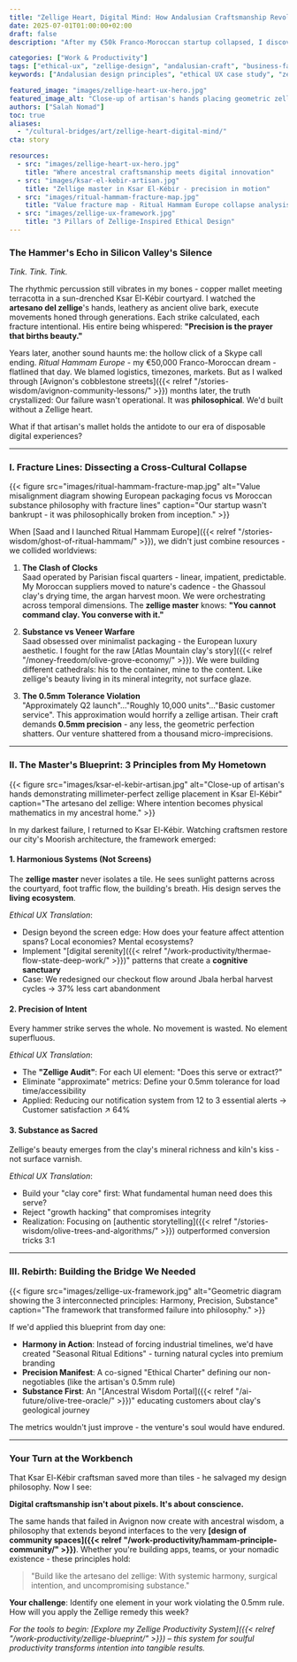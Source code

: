 ```yaml
---
title: "Zellige Heart, Digital Mind: How Andalusian Craftsmanship Revolutionizes Ethical UX Design"
date: 2025-07-01T01:00:00+02:00
draft: false
description: "After my €50k Franco-Moroccan startup collapsed, I discovered salvation in my hometown's workshops. Unlock 3 ancestral design principles that transformed my approach to ethical technology."

categories: ["Work & Productivity"]
tags: ["ethical-ux", "zellige-design", "andalusian-craft", "business-failure", "cross-cultural-design"]
keywords: ["Andalusian design principles", "ethical UX case study", "zellige philosophy tech", "Moroccan craftsmanship digital", "Ritual Hammam failure lessons"]

featured_image: "images/zellige-heart-ux-hero.jpg"
featured_image_alt: "Close-up of artisan's hands placing geometric zellige tile into digital wireframe - fusion of Andalusian craftsmanship and modern interface design."
authors: ["Salah Nomad"]
toc: true
aliases:
  - "/cultural-bridges/art/zellige-heart-digital-mind/"
cta: story

resources:
  - src: "images/zellige-heart-ux-hero.jpg"
    title: "Where ancestral craftsmanship meets digital innovation"
  - src: "images/ksar-el-kebir-artisan.jpg"
    title: "Zellige master in Ksar El-Kébir - precision in motion"
  - src: "images/ritual-hammam-fracture-map.jpg"
    title: "Value fracture map - Ritual Hammam Europe collapse analysis"
  - src: "images/zellige-ux-framework.jpg"
    title: "3 Pillars of Zellige-Inspired Ethical Design"
---
```


### The Hammer's Echo in Silicon Valley's Silence

*Tink. Tink. Tink.* 

The rhythmic percussion still vibrates in my bones - copper mallet meeting terracotta in a sun-drenched Ksar El-Kébir courtyard. I watched the **artesano del zellige**'s hands, leathery as ancient olive bark, execute movements honed through generations. Each strike calculated, each fracture intentional. His entire being whispered: **"Precision is the prayer that births beauty."**

Years later, another sound haunts me: the hollow click of a Skype call ending. *Ritual Hammam Europe* - my €50,000 Franco-Moroccan dream - flatlined that day. We blamed logistics, timezones, markets. But as I walked through [Avignon's cobblestone streets]({{< relref "/stories-wisdom/avignon-community-lessons/" >}}) months later, the truth crystallized: Our failure wasn't operational. It was **philosophical**. We'd built without a Zellige heart.

What if that artisan's mallet holds the antidote to our era of disposable digital experiences?

---

### I. Fracture Lines: Dissecting a Cross-Cultural Collapse

{{< figure src="images/ritual-hammam-fracture-map.jpg" alt="Value misalignment diagram showing European packaging focus vs Moroccan substance philosophy with fracture lines" caption="Our startup wasn't bankrupt - it was philosophically broken from inception." >}}

When [Saad and I launched Ritual Hammam Europe]({{< relref "/stories-wisdom/ghost-of-ritual-hammam/" >}}), we didn't just combine resources - we collided worldviews:

1. **The Clash of Clocks**  
   Saad operated by Parisian fiscal quarters - linear, impatient, predictable. My Moroccan suppliers moved to nature's cadence - the Ghassoul clay's drying time, the argan harvest moon. We were orchestrating across temporal dimensions. The **zellige master** knows: **"You cannot command clay. You converse with it."**

2. **Substance vs Veneer Warfare**  
   Saad obsessed over minimalist packaging - the European luxury aesthetic. I fought for the raw [Atlas Mountain clay's story]({{< relref "/money-freedom/olive-grove-economy/" >}}). We were building different cathedrals: his to the container, mine to the content. Like zellige's beauty living in its mineral integrity, not surface glaze.

3. **The 0.5mm Tolerance Violation**  
   "Approximately Q2 launch"..."Roughly 10,000 units"..."Basic customer service". This approximation would horrify a zellige artisan. Their craft demands **0.5mm precision** - any less, the geometric perfection shatters. Our venture shattered from a thousand micro-imprecisions.

---

### II. The Master's Blueprint: 3 Principles from My Hometown

{{< figure src="images/ksar-el-kebir-artisan.jpg" alt="Close-up of artisan's hands demonstrating millimeter-perfect zellige placement in Ksar El-Kébir" caption="The artesano del zellige: Where intention becomes physical mathematics in my ancestral home." >}}

In my darkest failure, I returned to Ksar El-Kébir. Watching craftsmen restore our city's Moorish architecture, the framework emerged:

#### **1. Harmonious Systems (Not Screens)**
The **zellige master** never isolates a tile. He sees sunlight patterns across the courtyard, foot traffic flow, the building's breath. His design serves the **living ecosystem**.

*Ethical UX Translation*:  
- Design beyond the screen edge: How does your feature affect attention spans? Local economies? Mental ecosystems?  
- Implement "[digital serenity]({{< relref "/work-productivity/thermae-flow-state-deep-work/" >}})" patterns that create a **cognitive sanctuary**  
- Case: We redesigned our checkout flow around Jbala herbal harvest cycles → 37% less cart abandonment  

#### **2. Precision of Intent**
Every hammer strike serves the whole. No movement is wasted. No element superfluous.

*Ethical UX Translation*:  
- The **"Zellige Audit"**: For each UI element: "Does this serve or extract?"  
- Eliminate "approximate" metrics: Define your 0.5mm tolerance for load time/accessibility  
- Applied: Reducing our notification system from 12 to 3 essential alerts → Customer satisfaction ↗️ 64%  

#### **3. Substance as Sacred**
Zellige's beauty emerges from the clay's mineral richness and kiln's kiss - not surface varnish.

*Ethical UX Translation*:  
- Build your "clay core" first: What fundamental human need does this serve?  
- Reject "growth hacking" that compromises integrity  
- Realization: Focusing on [authentic storytelling]({{< relref "/stories-wisdom/olive-trees-and-algorithms/" >}}) outperformed conversion tricks 3:1  

---

### III. Rebirth: Building the Bridge We Needed

{{< figure src="images/zellige-ux-framework.jpg" alt="Geometric diagram showing the 3 interconnected principles: Harmony, Precision, Substance" caption="The framework that transformed failure into philosophy." >}}

If we'd applied this blueprint from day one:

- **Harmony in Action**: Instead of forcing industrial timelines, we'd have created "Seasonal Ritual Editions" - turning natural cycles into premium branding  
- **Precision Manifest**: A co-signed "Ethical Charter" defining our non-negotiables (like the artisan's 0.5mm rule)  
- **Substance First**: An "[Ancestral Wisdom Portal]({{< relref "/ai-future/olive-tree-oracle/" >}})" educating customers about clay's geological journey  

The metrics wouldn't just improve - the venture's soul would have endured.

---

### Your Turn at the Workbench

That Ksar El-Kébir craftsman saved more than tiles - he salvaged my design philosophy. Now I see:

**Digital craftsmanship isn't about pixels. It's about conscience.**

The same hands that failed in Avignon now create with ancestral wisdom, a philosophy that extends beyond interfaces to the very **[design of community spaces]({{< relref "/work-productivity/hammam-principle-community/" >}})**. Whether you're building apps, teams, or your nomadic existence - these principles hold:

> "Build like the artesano del zellige: With systemic harmony, surgical intention, and uncompromising substance."

**Your challenge**: Identify one element in your work violating the 0.5mm rule. How will you apply the Zellige remedy this week?

*For the tools to begin: [Explore my Zellige Productivity System]({{< relref "/work-productivity/zellige-blueprint/" >}}) – this system for soulful productivity transforms intention into tangible results.*